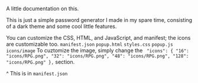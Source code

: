 A little documentation on this.

This is just a simple password generator I made in my spare time, consisting of a dark theme and some cool little features.

You can customize the CSS, HTML, and JavaScript, and manifest; the icons are customizable too.
`manifest.json`
`popup.html`
`styles.css`
`popup.js`
`icons/image`
To cuztomize the image, simply change the ` "icons": {
      "16": "icons/RPG.png",
      "32": "icons/RPG.png",
      "48": "icons/RPG.png",
      "128": "icons/RPG.png"
    },` section.

^ This is in `manifest.json`
